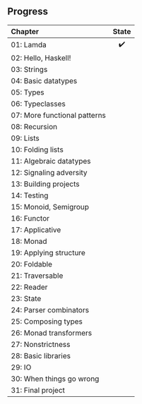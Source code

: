 ## Progress 
| Chapter      | State | 
| :---        |    :----:   |
| 01: Lamda    | :heavy_check_mark:     |
| 02: Hello, Haskell!   |        | 
| 03: Strings| |
| 04: Basic datatypes| |
| 05: Types| |
| 06: Typeclasses| |
| 07: More functional patterns| |
| 08: Recursion| |
| 09: Lists| |
| 10: Folding lists| |
| 11: Algebraic datatypes| |
| 12: Signaling adversity| |
| 13: Building projects| |
| 14: Testing | |
| 15: Monoid, Semigroup| |
| 16: Functor| |
| 17: Applicative| |
| 18: Monad| |
| 19: Applying structure| |
| 20: Foldable | |
| 21: Traversable| |
| 22: Reader| |
| 23: State| |
| 24: Parser combinators| |
| 25: Composing types| |
| 26: Monad transformers| |
| 27: Nonstrictness| |
| 28: Basic libraries| |
| 29: IO| |
| 30: When things go wrong| |
| 31: Final project| |



